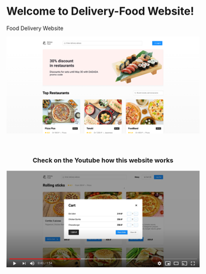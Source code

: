 # Welcome to Delivery-Food Website!
Food Delivery Website
<div align="center">
  <img src="./img/image_01.png" alt="website Preview"></a>
  
  </br>
  </br>
  </br>
  <h3> Check on the Youtube how this website works </h3>
  
  <a href="https://www.youtube.com/watch?v=UJn0TXRrTmM">
    <img src="./img/Youtube.png" alt="Youtube Preview"></a>
</div>
